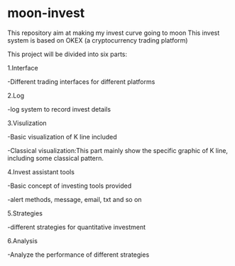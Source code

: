 # moon-invest
This repository aim at making my invest curve going to moon
This invest system is based on OKEX (a cryptocurrency trading platform)

This project will be divided into six parts:

1.Interface

-Different trading interfaces for different platforms

2.Log

-log system to record invest details

3.Visulization

-Basic visualization of K line included

-Classical visualization:This part mainly show the specific graphic of K line, including some classical pattern.

4.Invest assistant tools

-Basic concept of investing tools provided

-alert methods, message, email, txt and so on

5.Strategies

-different strategies for quantitative investment

6.Analysis

-Analyze the performance of different strategies


